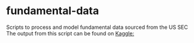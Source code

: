 # fundamental-data
Scripts to process and model fundamental data sourced from the US SEC<br>
The output from this script can be found on [Kaggle:](https://www.kaggle.com/datasets/vladosht/fundamental-data-from-sec-xbrl-companyfacts-zip/data/data)<br>
